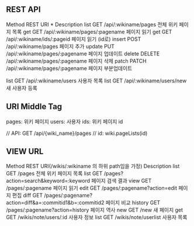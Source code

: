 REST API
---
Method  REST    URI *                             Description
list    GET     /api/:wikiname/pages              전체 위키 페이지 목록 
get     GET     /api/:wikiname/pages/:pagename    페이지 읽기
get     GET     /api/:wikiname/ids/:pageid        페이지 읽기 (id로)
insert  POST    /api/:wikiname/pages              페이지 추가
update  PUT     /api/:wikiname/pages/:pagename    페이지 업데이트
delete  DELETE  /api/:wikiname/pages/:pagename    페이지 삭제
patch   PATCH   /api/:wikiname/pages/:pagename    페이지 부분업데이트

list    GET     /api/:wikiname/users              사용자 목록
list    GET     /api/:wikiname/users/new          새 사용자 등록


URI Middle Tag
--------------
pages: 위키 페이지
users: 사용자
ids: 위키 페이지 id


// API: GET /api/{wiki_name}/pages
// id: 
wiki.pageLists(id)

VIEW URL
--------
Method  REST    URI(/wikis/:wikiname 의 하위 path임을 가정)             Description
list    GET     /pages                                                  전체 위키 페이지 목록 
list    GET     /pages?action=search&keyword=:keyword                   페이지 검색 결과
view    GET     /pages/:pagename                                        페이지 읽기
edit    GET     /pages/:pagename?action=edit                            페이지 편집
diff    GET     /pages/:pagename?action=diff&a=:commitid1&b=:commitid2  페이지 비교
history GET     /pages/:pagename?action=history                         페이지 역사
new     GET     /new                                                    새 페이지
get     GET     /wikis/note/users/:id                                   사용자 정보
list    GET     /wikis/note/userlist                                    사용자 목록
